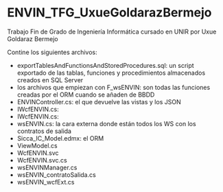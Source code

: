 # ENVIN_TFG_UxueGoldarazBermejo
Trabajo Fin de Grado de Ingeniería Informática cursado en UNIR por Uxue Goldaraz Bermejo 

Contine los siguientes archivos:
- exportTablesAndFunctionsAndStoredProcedures.sql: un script exportado de las tablas, funciones y procedimientos almacenados creados en SQL Server
- los archivos que empiezan con F_wsENVIN: son todas las funciones creadas por el ORM cuando se añaden de BBDD
- ENVINController.cs: el que devuelve las vistas y los JSON
- IWcfENVIN.cs: 
- IWcfENVIN.cs:
- wsENVIN.cs: la cara externa donde están todos los WS con los contratos de salida
- Sicca_IC_Model.edmx: el ORM
- ViewModel.cs
- WcfENVIN.svc
- WcfENVIN.svc.cs
- wsENVINManager.cs
- wsENVIN_contratoSalida.cs
- wsENVIN_wcfExt.cs
